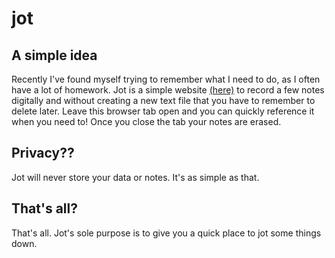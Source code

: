 # jot
## A simple idea
Recently I've found myself trying to remember what I need to do, as I often have a lot of homework. Jot is a simple website [(here)](https://liamhtml.github.io/jot) to record a few notes digitally and without creating a new text file that you have to remember to delete later. Leave this browser tab open and you can quickly reference it when you need to! Once you close the tab your notes are erased.
## Privacy??
Jot will never store your data or notes. It's as simple as that.
## That's all?
That's all. Jot's sole purpose is to give you a quick place to jot some things down.
